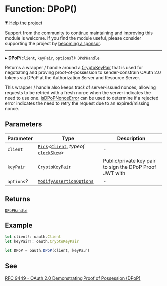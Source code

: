 # Function: DPoP()

[💗 Help the project](https://github.com/sponsors/panva)

Support from the community to continue maintaining and improving this module is welcome. If you find the module useful, please consider supporting the project by [becoming a sponsor](https://github.com/sponsors/panva).

***

▸ **DPoP**(`client`, `keyPair`, `options`?): [`DPoPHandle`](../interfaces/DPoPHandle.md)

Returns a wrapper / handle around a [CryptoKeyPair](../interfaces/CryptoKeyPair.md) that is used for negotiating and proving
proof-of-possession to sender-constrain OAuth 2.0 tokens via DPoP at the Authorization Server and
Resource Server.

This wrapper / handle also keeps track of server-issued nonces, allowing requests to be retried
with a fresh nonce when the server indicates the need to use one. [isDPoPNonceError](isDPoPNonceError.md) can be
used to determine if a rejected error indicates the need to retry the request due to an
expired/missing nonce.

## Parameters

| Parameter | Type | Description |
| ------ | ------ | ------ |
| `client` | [`Pick`](https://www.typescriptlang.org/docs/handbook/utility-types.html#picktype-keys)\<[`Client`](../interfaces/Client.md), *typeof* [`clockSkew`](../variables/clockSkew.md)\> | - |
| `keyPair` | [`CryptoKeyPair`](../interfaces/CryptoKeyPair.md) | Public/private key pair to sign the DPoP Proof JWT with |
| `options`? | [`ModifyAssertionOptions`](../interfaces/ModifyAssertionOptions.md) | - |

## Returns

[`DPoPHandle`](../interfaces/DPoPHandle.md)

## Example

```ts
let client!: oauth.Client
let keyPair!: oauth.CryptoKeyPair

let DPoP = oauth.DPoP(client, keyPair)
```

## See

[RFC 9449 - OAuth 2.0 Demonstrating Proof of Possession (DPoP)](DPoP.md)
